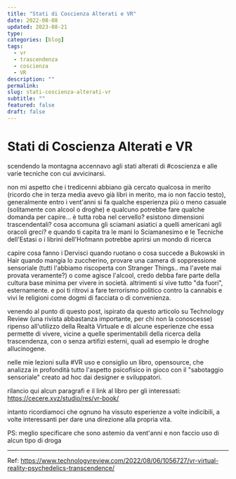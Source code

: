 ```yaml
---
title: "Stati di Coscienza Alterati e VR"
date: 2022-08-08
updated: 2023-08-21
type: 
categories: [blog]
tags:
  - vr
  - trascendenza
  - coscienza
  - VR
description: ""
permalink: 
slug: stati-coscienza-alterati-vr
subtitle: ""
featured: false
draft: false
---
```

# Stati di Coscienza Alterati e VR
scendendo la montagna accennavo agli stati alterati di #coscienza e alle varie tecniche con cui avvicinarsi.  

non mi aspetto che i tredicenni abbiano già cercato qualcosa in merito (ricordo che in terza media avevo già libri in merito, ma  io non faccio testo), generalmente entro i vent'anni si fa qualche esperienza più o meno casuale (solitamente con alcool o droghe) e qualcuno potrebbe fare qualche domanda per capire... è tutta roba nel cervello? esistono dimensioni trascendentali? cosa accomuna gli sciamani asiatici a quelli americani agli oracoli greci? e quando ti capita tra le mani lo  Sciamanesimo e le Tecniche dell'Estasi o i librini dell'Hofmann potrebbe aprirsi un mondo di ricerca  

capire cosa fanno i Dervisci quando ruotano o cosa succede a Bukowski in Hair quando mangia lo zuccherino, provare una camera di soppressione sensoriale (tutti l'abbiamo riscoperta con Stranger Things.. ma l'avete mai provata veramente?) o come agisce l'alcool, credo debba fare parte della cultura base minima per vivere in società. altrimenti si vive tutto "da fuori", esternamente. e poi ti ritrovi a fare terrorismo politico contro la cannabis e vivi le religioni come dogmi di facciata o di convenienza.

venendo al punto di questo post, ispirato da questo articolo su Technology Review (una rivista abbastanza importante, per chi non la conoscesse) ripenso all'utilizzo della Realtà Virtuale e di alcune esperienze che essa permette di vivere, vicine a quelle sperimentabili della ricerca della trascendenza, con o senza artifizi esterni, quali ad esempio le droghe allucinogene.

nelle mie lezioni sulla #VR uso e consiglio un libro, opensource, che analizza in profondità tutto l'aspetto psicofisico in gioco con il "sabotaggio sensoriale" creato ad hoc dai designer e sviluppatori.

rilancio qui alcun paragrafi e il link al libro per gli interessati: https://cecere.xyz/studio/res/vr-book/

intanto ricordiamoci che ognuno ha vissuto esperienze a volte indicibili, a volte interessanti per dare una direzione alla propria vita.

PS: meglio specificare che sono astemio da vent'anni e non faccio uso di alcun tipo di droga

---
Ref:
https://www.technologyreview.com/2022/08/06/1056727/vr-virtual-reality-psychedelics-transcendence/